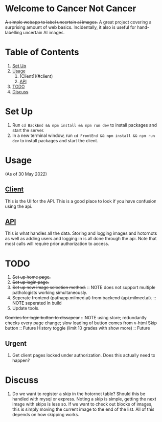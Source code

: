 # Welcome to Cancer Not Cancer

~~A simple webapp to label uncertain ai images.~~
A great project covering a surprising amount of web basics. Incidentally, it also is useful for hand-labelling uncertain AI images.

# Table of Contents

1. [Set Up](#set-up)
2. [Usage](#usage)
    1. [Client]](#client)
    2. [API](#api)
3. [TODO](#todo)
4. [Discuss](#discuss)

# Set Up

1. Run `cd BackEnd && npm install && npm run dev` to install packages and start the server.
2. In a new terminal window, run `cd FrontEnd && npm install && npm run dev` to install packages and start the client.

# Usage

(As of 30 May 2022)

## [Client](client/README.md)

This is the UI for the API. This is a good place to look if you have confusion using the api.

## [API](api/README.md)

This is what handles all the data. Storing and logging images and hotornots as well as adding users and logging in is all done through the api. Note that most calls will require prior authorization to access.

# TODO

1. ~~Set up home page.~~
2. ~~Set up login page.~~
3. ~~Set up new image selection method.~~ :: NOTE does not support multiple pathologists working simultaneously.
4. ~~Seperate frontend (pathapp.milmed.ai) from backend (api.milmed.ai).~~ :: NOTE seperated in build
5. Update tools.

~~Cookies for login button to dissapear~~ :: NOTE using store; redundantly checks every page change; slow loading of button comes from v-html
Skip button :: Future
History toggle (limit 10 grades with show more) :: Future

## Urgent

1. Get client pages locked under authorization. Does this actually need to happen?

# Discuss

1. Do we want to register a skip in the hotornot table? Should this be handled with mysql or express. Noting a skip is simple, getting the next image with skips is less so. If we want to check out blocks of images, this is simply moving the current image to the end of the list. All of this depends on how skipping works.